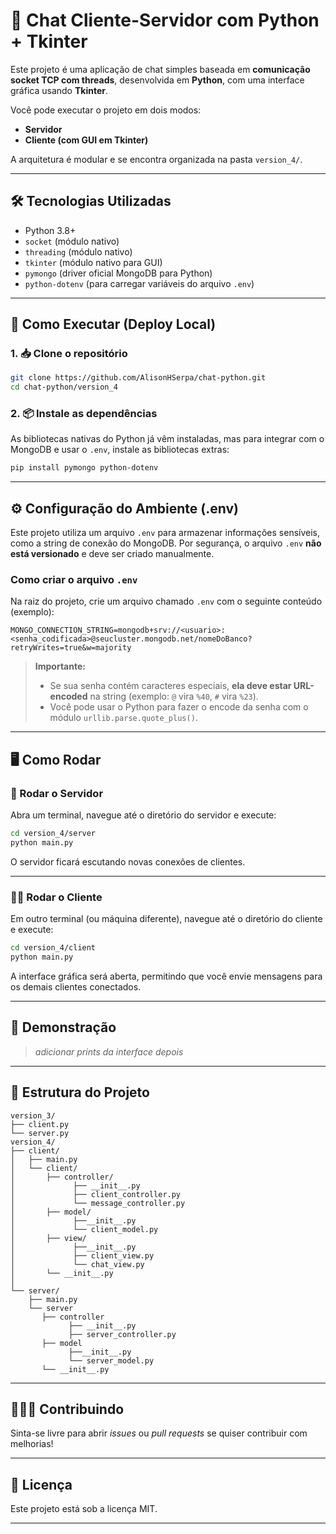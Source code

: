 # 💬 Chat Cliente-Servidor com Python + Tkinter

Este projeto é uma aplicação de chat simples baseada em **comunicação socket TCP com threads**, desenvolvida em **Python**, com uma interface gráfica usando **Tkinter**.

Você pode executar o projeto em dois modos:

* **Servidor**
* **Cliente (com GUI em Tkinter)**

A arquitetura é modular e se encontra organizada na pasta `version_4/`.

---

## 🛠️ Tecnologias Utilizadas

* Python 3.8+
* `socket` (módulo nativo)
* `threading` (módulo nativo)
* `tkinter` (módulo nativo para GUI)
* `pymongo` (driver oficial MongoDB para Python)
* `python-dotenv` (para carregar variáveis do arquivo `.env`)

---

## 🚀 Como Executar (Deploy Local)

### 1. 📥 Clone o repositório

```bash
git clone https://github.com/AlisonHSerpa/chat-python.git
cd chat-python/version_4
```

### 2. 📦 Instale as dependências

As bibliotecas nativas do Python já vêm instaladas, mas para integrar com o MongoDB e usar o `.env`, instale as bibliotecas extras:

```bash
pip install pymongo python-dotenv
```

---

## ⚙️ Configuração do Ambiente (.env)

Este projeto utiliza um arquivo `.env` para armazenar informações sensíveis, como a string de conexão do MongoDB. Por segurança, o arquivo `.env` **não está versionado** e deve ser criado manualmente.

### Como criar o arquivo `.env`

Na raiz do projeto, crie um arquivo chamado `.env` com o seguinte conteúdo (exemplo):

```
MONGO_CONNECTION_STRING=mongodb+srv://<usuario>:<senha_codificada>@seucluster.mongodb.net/nomeDoBanco?retryWrites=true&w=majority
```

> **Importante:**
>
> * Se sua senha contém caracteres especiais, **ela deve estar URL-encoded** na string (exemplo: `@` vira `%40`, `#` vira `%23`).
> * Você pode usar o Python para fazer o encode da senha com o módulo `urllib.parse.quote_plus()`.

---

## 🖥️ Como Rodar

### 🧠 Rodar o Servidor

Abra um terminal, navegue até o diretório do servidor e execute:

```bash
cd version_4/server
python main.py
```

O servidor ficará escutando novas conexões de clientes.

---

### 🧑‍💻 Rodar o Cliente

Em outro terminal (ou máquina diferente), navegue até o diretório do cliente e execute:

```bash
cd version_4/client
python main.py
```

A interface gráfica será aberta, permitindo que você envie mensagens para os demais clientes conectados.

---

## 📸 Demonstração

> *adicionar prints da interface depois*

---

## 📂 Estrutura do Projeto

```
version_3/
├── client.py
└── server.py
version_4/
├── client/
│   ├── main.py
│   └── client/
│       ├── controller/
│             ├── __init__.py
│             ├── client_controller.py
│             └── message_controller.py
│       ├── model/
│             ├──__init__.py
│             └── client_model.py
│       ├── view/
│             ├──__init__.py
│             ├── client_view.py
│             └── chat_view.py
│       └── __init__.py
│
└── server/
    ├── main.py
    └── server
       ├── controller
             ├── __init__.py
             ├── server_controller.py
       ├── model
             ├──__init__.py
             └── server_model.py
       └── __init__.py
```

---

## 🧑‍🤝‍🧑 Contribuindo

Sinta-se livre para abrir *issues* ou *pull requests* se quiser contribuir com melhorias!

---

## 📝 Licença

Este projeto está sob a licença MIT.

---
